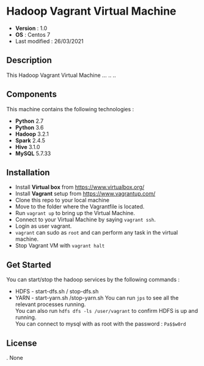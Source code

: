 # Hadoop Vagrant Virtual Machine
* **Version** : 1.0
* **OS** : Centos 7
* Last modified : 26/03/2021 
## Description
This Hadoop Vagrant Virtual Machine ...
..
..  

## Components
This machine contains the following technologies :
* **Python** 2.7
* **Python** 3.6
* **Hadoop** 3.2.1
* **Spark** 2.4.5
* **Hive** 3.1.0
* **MySQL** 5.7.33 

## Installation
* Install **Virtual box** from https://www.virtualbox.org/
* Install **Vagrant** setup from https://www.vagrantup.com/
* Clone this repo to your local machine
* Move to the folder where the Vagrantfile is located.
* Run ``vagrant up`` to bring up the Virtual Machine.
* Connect to your Virtual Machine by saying ``vagrant ssh``.
* Login as user vagrant.
* ``vagrant`` can sudo as ``root`` and can perform any task in the virtual machine.
* Stop Vagrant VM with ``vagrant halt``

## Get Started
You can start/stop the hadoop services by the following commands : 
* HDFS - start-dfs.sh / stop-dfs.sh
* YARN - start-yarn.sh /stop-yarn.sh
You can run ``jps`` to see all the relevant processes running.  
You can also run ``hdfs dfs -ls /user/vagrant`` to confirm HDFS is up and running.  
You can connect to mysql with as root with the password : ``Pa$$w0rd``  

## License
. None

